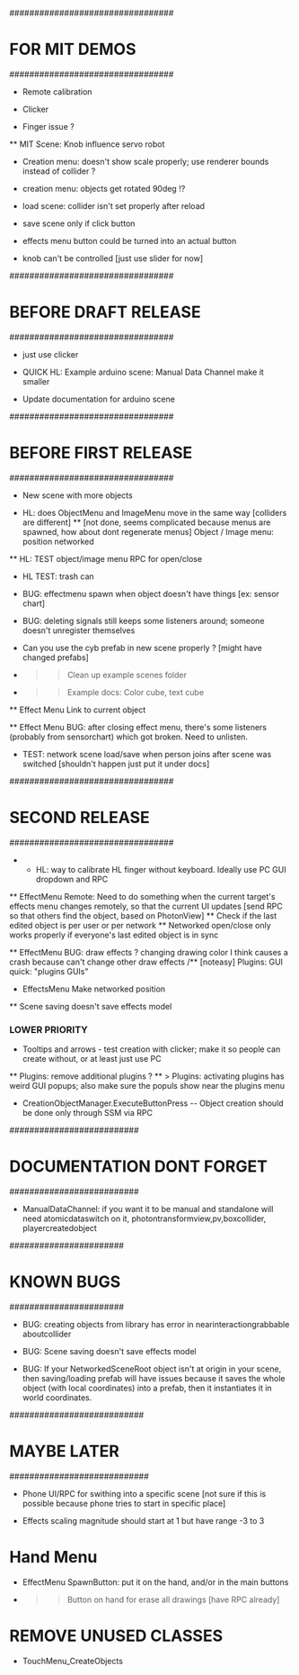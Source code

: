 #################################
# FOR MIT DEMOS
#################################

* Remote calibration
* Clicker

* Finger issue ?

** MIT Scene: Knob influence servo robot


* Creation menu: doesn't show scale properly; use renderer bounds instead of collider ?
* creation menu: objects get rotated 90deg !?

* load scene: collider isn't set properly after reload
* save scene only if click button

* effects menu button could be turned into an actual button

* knob can't be controlled [just use slider for now]

#################################
# BEFORE DRAFT RELEASE
#################################

* just use clicker

* QUICK HL: Example arduino scene: Manual Data Channel make it smaller

* Update documentation for arduino scene




#################################
# BEFORE FIRST RELEASE
#################################

* New scene with more objects

* HL: does ObjectMenu and ImageMenu move in the same way [colliders are different]
** [not done, seems complicated because menus are spawned, how about dont regenerate menus] Object / Image menu: position networked

** HL: TEST object/image menu RPC for open/close 
* HL TEST: trash can


* BUG: effectmenu spawn when object doesn't have things [ex: sensor chart]
* BUG: deleting signals still keeps some listeners around; someone doesn't unregister themselves


* Can you use the cyb prefab in new scene properly ? [might have changed prefabs]
* >> Clean up example scenes folder
* >> Example docs: Color cube, text cube



** Effect Menu Link to current object

** Effect Menu BUG: after closing effect menu, there's some listeners (probably from sensorchart) which got broken. Need to unlisten.

* TEST: network scene load/save when person joins after scene was switched [shouldn't happen just put it under docs]


#################################
# SECOND RELEASE
#################################

* * HL: way to calibrate HL finger without keyboard. Ideally use PC GUI dropdown and RPC

** EffectMenu Remote: Need to do something when the current target's effects menu changes remotely, so that the current UI updates [send RPC so that others find the object, based on PhotonView]
	** Check if the last edited object is per user or per network
	** Networked open/close only works properly if everyone's last edited object is in sync

** EffectMenu BUG: draw effects ? changing drawing color I think causes a crash because can't change other draw effects
/** [noteasy] Plugins: GUI quick: "plugins GUIs"

* EffectsMenu Make networked position

** Scene saving doesn't save effects model





### LOWER PRIORITY

* Tooltips and arrows - test creation with clicker; make it so people can create without, or at least just use PC

** Plugins: remove additional plugins ?
** > Plugins: activating plugins has weird GUI popups; also make sure the populs show near the plugins menu


* CreationObjectManager.ExecuteButtonPress -- Object creation should be done only through SSM via RPC 



##########################
# DOCUMENTATION DONT FORGET
##########################

* ManualDataChannel: if you want it to be manual and standalone will need atomicdataswitch on it, photontransformview,pv,boxcollider, playercreatedobject




#######################
# KNOWN BUGS
#######################

* BUG: creating objects from library has error in nearinteractiongrabbable aboutcollider

* BUG: Scene saving doesn't save effects model

* BUG: If your NetworkedSceneRoot object isn't at origin in your scene, then saving/loading prefab will have issues because it saves the whole object (with local coordinates) into a prefab, then it instantiates it in world coordinates.




###########################
# MAYBE LATER
############################

* Phone UI/RPC for swithing into a specific scene [not sure if this is possible because phone tries to start in specific place]

* Effects scaling magnitude should start at 1 but have range -3 to 3


# Hand Menu
* EffectMenu SpawnButton: put it on the hand, and/or in the main buttons
* >> Button on hand for erase all drawings [have RPC already]



# REMOVE UNUSED CLASSES
* TouchMenu_CreateObjects

